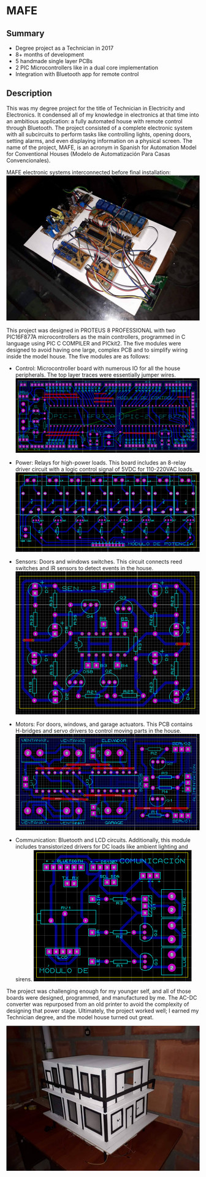 # MAFE

## Summary
- Degree project as a Technician in 2017 
- 8+ months of development
- 5 handmade single layer PCBs 
- 2 PIC Microcontrollers like in a dual core implementation
- Integration with Bluetooth app for remote control

## Description
This was my degree project for the title of Technician in Electricity and Electronics. It condensed all of my knowledge in electronics at that time into an ambitious application: a fully automated house with remote control through Bluetooth. The project consisted of a complete electronic system with all subcircuits to perform tasks like controlling lights, opening doors, setting alarms, and even displaying information on a physical screen. The name of the project, MAFE, is an acronym in Spanish for Automation Model for Conventional Houses (Modelo de Automatización Para Casas Convencionales).

MAFE electronic systems interconnected before final installation:
![alt text](electronic-system.jpg "MAFE electronic systems")

This project was designed in PROTEUS 8 PROFESSIONAL with two PIC16F877A microcontrollers as the main controllers, programmed in C language using PIC C COMPILER and PICkit2. The five modules were designed to avoid having one large, complex PCB and to simplify wiring inside the model house. The five modules are as follows:

- Control: Microcontroller board with numerous IO for all the house peripherals. The top layer traces were essentially jumper wires.
![alt text](Control.png "Control board")

- Power: Relays for high-power loads. This board includes an 8-relay driver circuit with a logic control signal of 5VDC for 110-220VAC loads.
![alt text](Power.png "Power board")

- Sensors: Doors and windows switches. This circuit connects reed switches and IR sensors to detect events in the house.
![alt text](Sensors.png "Sensors board")

- Motors: For doors, windows, and garage actuators. This PCB contains H-bridges and servo drivers to control moving parts in the house.
![alt text](Motors.png "Motors board")

- Communication: Bluetooth and LCD circuits. Additionally, this module includes transistorized drivers for DC loads like ambient lighting and sirens.
![alt text](Communication.png "Cmmunication board")

The project was challenging enough for my younger self, and all of those boards were designed, programmed, and manufactured by me. The AC-DC converter was repurposed from an old printer to avoid the complexity of designing that power stage. Ultimately, the project worked well; I earned my Technician degree, and the model house turned out great.

![alt text](complete-project.jpg "MAFE project")